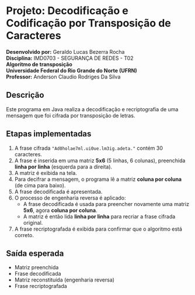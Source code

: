 # Projeto: Decodificação e Codificação por Transposição de Caracteres

**Desenvolvido por:** Geraldo Lucas Bezerra Rocha  
**Disciplina:** IMD0703 - SEGURANÇA DE REDES - T02  
**Algoritmo de transposição**  
**Universidade Federal do Rio Grande do Norte (UFRN)**  
**Professor:** Anderson Claudio Rodriges Da Silva

## Descrição

Este programa em Java realiza a decodificação e recriptografia de uma mensagem que foi cifrada por transposição de letras.

## Etapas implementadas

1. A frase cifrada `"Ad0holae7ml.ui0ue.lm3ig.adeta."` contém 30 caracteres.  
2. A frase é inserida em uma matriz **5x6** (5 linhas, 6 colunas), preenchida **linha por linha** (esquerda para a direita).  
3. A matriz é exibida na tela.  
4. Para decifrar a mensagem, o programa lê a matriz **coluna por coluna** (de cima para baixo).  
5. A frase decodificada é apresentada.  
6. O processo de engenharia reversa é aplicado:
   - A frase decodificada é usada para preencher novamente uma matriz **5x6**, agora **coluna por coluna**.
   - A matriz é então lida **linha por linha** para recriar a frase cifrada original.  
7. A frase recriptografada é exibida para confirmar que o algoritmo está correto.

## Saída esperada

- Matriz preenchida  
- Frase decodificada  
- Matriz reconstituída (engenharia reversa)  
- Frase recriptografada  
